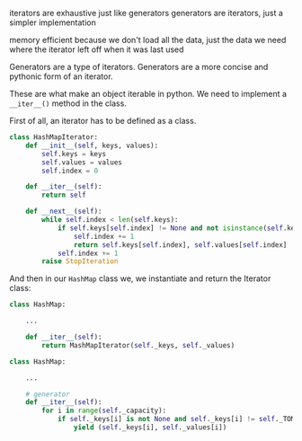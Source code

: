 iterators are exhaustive just like generators
generators are iterators, just a simpler implementation

memory efficient because we don't load all the data, just the data we need where the iterator left off when it was last used


Generators are a type of iterators. Generators are a more concise and pythonic form of an iterator. 


These are what make an object iterable in python. We need to implement a `__iter__()` method in the class.

First of all, an iterator has to be defined as a class.
```python
class HashMapIterator:
    def __init__(self, keys, values):
        self.keys = keys
        self.values = values
        self.index = 0

    def __iter__(self):
        return self

    def __next__(self):
        while self.index < len(self.keys):
            if self.keys[self.index] != None and not isinstance(self.keys[self.index], Tombstone):
				self.index += 1
				return self.keys[self.index], self.values[self.index]
            self.index += 1
        raise StopIteration

```

And then in our `HashMap` class we, we instantiate and return the Iterator class:
```python
class HashMap:

	...

	def __iter__(self):
		return MashMapIterator(self._keys, self._values)

```



```python
class HashMap:

	...

	# generator  
    def __iter__(self):
        for i in range(self._capacity):
            if self._keys[i] is not None and self._keys[i] != self._TOMBSTONE:
                yield (self._keys[i], self._values[i])
```
